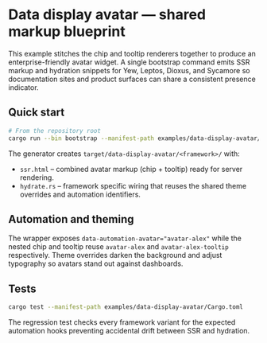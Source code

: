 # Data display avatar — shared markup blueprint

This example stitches the chip and tooltip renderers together to produce an
enterprise-friendly avatar widget. A single bootstrap command emits SSR markup
and hydration snippets for Yew, Leptos, Dioxus, and Sycamore so documentation
sites and product surfaces can share a consistent presence indicator.

## Quick start

```bash
# From the repository root
cargo run --bin bootstrap --manifest-path examples/data-display-avatar/Cargo.toml
```

The generator creates `target/data-display-avatar/<framework>/` with:

- `ssr.html` – combined avatar markup (chip + tooltip) ready for server
  rendering.
- `hydrate.rs` – framework specific wiring that reuses the shared theme overrides
  and automation identifiers.

## Automation and theming

The wrapper exposes `data-automation-avatar="avatar-alex"` while the nested chip
and tooltip reuse `avatar-alex` and `avatar-alex-tooltip` respectively. Theme
overrides darken the background and adjust typography so avatars stand out
against dashboards.

## Tests

```bash
cargo test --manifest-path examples/data-display-avatar/Cargo.toml
```

The regression test checks every framework variant for the expected automation
hooks preventing accidental drift between SSR and hydration.
